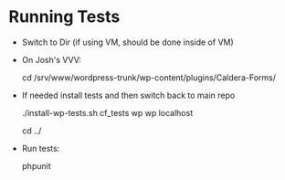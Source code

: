 # Running Tests

* Switch to Dir (if using VM, should be done inside of VM)
* On Josh's VVV:

    cd /srv/www/wordpress-trunk/wp-content/plugins/Caldera-Forms/
    
* If needed install tests and then switch back to main repo

    ./install-wp-tests.sh cf_tests wp wp localhost
    
    cd ../
    
* Run tests:

    phpunit
